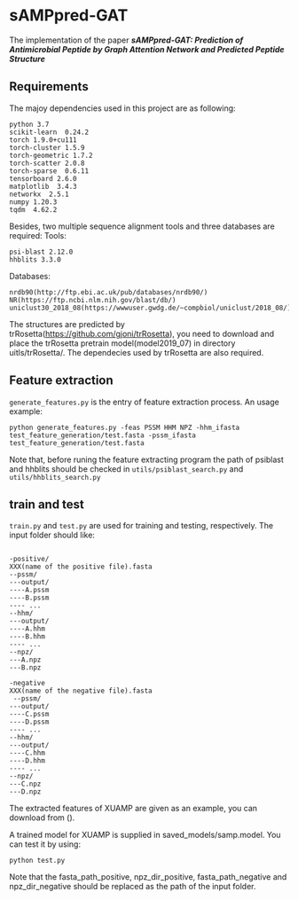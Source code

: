 # sAMPpred-GAT
The implementation of the paper ***sAMPpred-GAT: Prediction of Antimicrobial Peptide by Graph Attention Network and Predicted Peptide Structure***

## Requirements
The majoy dependencies used in this project are as following:

```
python 3.7              
scikit-learn  0.24.2
torch 1.9.0+cu111
torch-cluster 1.5.9
torch-geometric 1.7.2
torch-scatter 2.0.8
torch-sparse  0.6.11
tensorboard 2.6.0
matplotlib  3.4.3                                                                                                                          
networkx  2.5.1                                                                                                                          
numpy 1.20.3
tqdm  4.62.2
```
Besides, two multiple sequence alignment tools and three databases  are required:
Tools:
```
psi-blast 2.12.0
hhblits 3.3.0
```
Databases:
```
nrdb90(http://ftp.ebi.ac.uk/pub/databases/nrdb90/)
NR(https://ftp.ncbi.nlm.nih.gov/blast/db/)
uniclust30_2018_08(https://wwwuser.gwdg.de/~compbiol/uniclust/2018_08/)
```
The structures are predicted by trRosetta(https://github.com/gjoni/trRosetta), you need to download and place the trRosetta pretrain model(model2019_07) in directory uitls/trRosetta/. The dependecies used by trRosetta are also required. 

## Feature extraction

`generate_features.py` is the entry of feature extraction process. An usage example:
```
python generate_features.py -feas PSSM HHM NPZ -hhm_ifasta test_feature_generation/test.fasta -pssm_ifasta test_feature_generation/test.fasta
```
Note that, before runing the feature extracting program the path of psiblast and hhblits should be checked in `utils/psiblast_search.py` and `utils/hhblits_search.py`

## train and test

`train.py` and `test.py` are used for training and testing, respectively. The input folder should like:
```

-positive/
XXX(name of the positive file).fasta
--pssm/
---output/
----A.pssm
----B.pssm
---- ...
--hhm/
---output/
----A.hhm
----B.hhm
---- ...
--npz/
---A.npz
---B.npz

-negative
XXX(name of the negative file).fasta
 --pssm/
---output/
----C.pssm
----D.pssm
---- ...
--hhm/
---output/
----C.hhm
----D.hhm
---- ...
--npz/
---C.npz
---D.npz

```
The extracted features of XUAMP are given as an example, you can download from (). 

A trained model for XUAMP is supplied in saved_models/samp.model. You can test it by using:

```
python test.py
```
Note that the fasta_path_positive, npz_dir_positive, fasta_path_negative and npz_dir_negative should be replaced as the path of the input folder.





